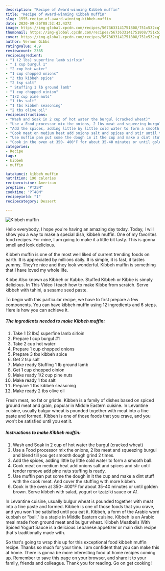 ```yaml
---
description: "Recipe of Award-winning Kibbeh muffin"
title: "Recipe of Award-winning Kibbeh muffin"
slug: 1555-recipe-of-award-winning-kibbeh-muffin
date: 2020-09-26T08:52:43.437Z
image: https://img-global.cpcdn.com/recipes/5673633141751808/751x532cq70/kibbeh-muffin-recipe-main-photo.jpg
thumbnail: https://img-global.cpcdn.com/recipes/5673633141751808/751x532cq70/kibbeh-muffin-recipe-main-photo.jpg
cover: https://img-global.cpcdn.com/recipes/5673633141751808/751x532cq70/kibbeh-muffin-recipe-main-photo.jpg
author: Vernon Gibbs
ratingvalue: 4.9
reviewcount: 2365
recipeingredient:
- "1 (2 lbs) superfine lamb sirloin"
- " I cup burgul 1"
- "2 cup hot water"
- "1 cup chopped onions"
- "3 tbs kibbeh spice"
- "2 tsp salt"
- " Stuffing 1 lb ground lamb"
- "1 cup chopped oinion"
- "1/2 cup pine nuts"
- "1 tbs salt"
- "1 tbs kibbeh seasoning"
- "2 tbs olive oil"
recipeinstructions:
- "Wash and Soak in 2 cup of hot water the burgul (cracked wheat)"
- "Use a Food processor mix the onions, 2 lbs meat and squeezing burgul and blend till you get smooth dough grind 2 times."
- "Add the spices, adding little by little cold water to form a smooth ball."
- "Cook meat on medium heat add onions salt and spices and stir until tender remove add pine nuts stuffing is ready."
- "Use muffin pan put some the dough in it the cup and make a dint stuff with the cook meat. And cover the stuffing with more kibbeh."
- "Cook in the oven at 350- 400°F for about 35-40 minutes or until golden brown. Serve kibbeh with salad, yogurt or tzatziki sauce or A1."
categories:
- Recipe
tags:
- kibbeh
- muffin

katakunci: kibbeh muffin 
nutrition: 190 calories
recipecuisine: American
preptime: "PT25M"
cooktime: "PT48M"
recipeyield: "1"
recipecategory: Dessert

---
```



![Kibbeh muffin](https://img-global.cpcdn.com/recipes/5673633141751808/751x532cq70/kibbeh-muffin-recipe-main-photo.jpg)

Hello everybody, I hope you're having an amazing day today. Today, I will show you a way to make a special dish, kibbeh muffin. One of my favorites food recipes. For mine, I am going to make it a little bit tasty. This is gonna smell and look delicious.

Kibbeh muffin is one of the most well liked of current trending foods on earth. It is appreciated by millions daily. It is simple, it is fast, it tastes yummy. They're nice and they look wonderful. Kibbeh muffin is something that I have loved my whole life.

Kibbe Also known as Kibbeh or Kubbe. Stuffed Kibbeh or Kibbe is simply delicious. In This Video I teach how to make Kibbe from scratch. Serve kibbeh with tahini, a sesame seed paste.


To begin with this particular recipe, we have to first prepare a few components. You can have kibbeh muffin using 12 ingredients and 6 steps. Here is how you can achieve it.

<!--inarticleads1-->

##### The ingredients needed to make Kibbeh muffin:

1. Take 1 (2 lbs) superfine lamb sirloin
1. Prepare  I cup burgul #1
1. Take 2 cup hot water
1. Prepare 1 cup chopped onions
1. Prepare 3 tbs kibbeh spice
1. Get 2 tsp salt
1. Make ready  Stuffing 1 lb ground lamb
1. Get 1 cup chopped oinion
1. Make ready 1/2 cup pine nuts
1. Make ready 1 tbs salt
1. Prepare 1 tbs kibbeh seasoning
1. Make ready 2 tbs olive oil


Fresh meat, no fat or gristle. Kibbeh is a family of dishes based on spiced ground meat and grain, popular in Middle Eastern cuisine. In Levantine cuisine, usually bulgur wheat is pounded together with meat into a fine paste and formed. Kibbeh is one of those foods that you crave, and you won&#39;t be satisfied until you eat it. 

<!--inarticleads2-->

##### Instructions to make Kibbeh muffin:

1. Wash and Soak in 2 cup of hot water the burgul (cracked wheat)
1. Use a Food processor mix the onions, 2 lbs meat and squeezing burgul and blend till you get smooth dough grind 2 times.
1. Add the spices, adding little by little cold water to form a smooth ball.
1. Cook meat on medium heat add onions salt and spices and stir until tender remove add pine nuts stuffing is ready.
1. Use muffin pan put some the dough in it the cup and make a dint stuff with the cook meat. And cover the stuffing with more kibbeh.
1. Cook in the oven at 350- 400°F for about 35-40 minutes or until golden brown. Serve kibbeh with salad, yogurt or tzatziki sauce or A1.


In Levantine cuisine, usually bulgur wheat is pounded together with meat into a fine paste and formed. Kibbeh is one of those foods that you crave, and you won&#39;t be satisfied until you eat it. Kibbeh, a form of the Arabic word kubbah or &#34;ball,&#34; is a staple in Middle Eastern cuisine. Kibbeh is an Arabic meal made from ground meat and bulgur wheat. Kibbeh Meatballs With Spiced Yogurt Sauce is a delicious Lebanese appetizer or main dish recipe that&#39;s traditionally made with. 

So that's going to wrap this up for this exceptional food kibbeh muffin recipe. Thanks so much for your time. I am confident that you can make this at home. There is gonna be more interesting food at home recipes coming up. Remember to save this page on your browser, and share it to your family, friends and colleague. Thank you for reading. Go on get cooking!
